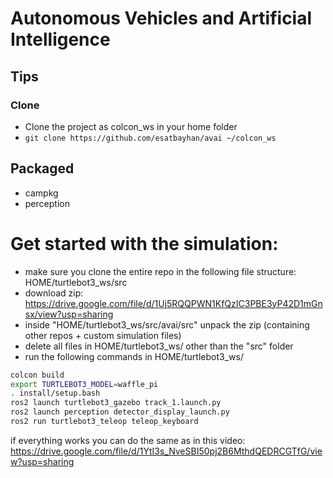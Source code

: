 # Autonomous Vehicles and Artificial Intelligence

## Tips
### Clone
- Clone the project as colcon_ws in your home folder
- `git clone https://github.com/esatbayhan/avai ~/colcon_ws`

## Packaged
- campkg
- perception


# Get started with the simulation:
- make sure you clone the entire repo in the following file structure: HOME/turtlebot3_ws/src
- download zip: https://drive.google.com/file/d/1Uj5RQQPWN1KfQzIC3PBE3yP42D1mGnsx/view?usp=sharing
- inside "HOME/turtlebot3_ws/src/avai/src" unpack the zip (containing other repos + custom simulation files)
- delete all files in HOME/turtlebot3_ws/ other than the "src" folder
- run the following commands in HOME/turtlebot3_ws/

```bash
colcon build
export TURTLEBOT3_MODEL=waffle_pi
. install/setup.bash
ros2 launch turtlebot3_gazebo track_1.launch.py
ros2 launch perception detector_display_launch.py
ros2 run turtlebot3_teleop teleop_keyboard
```

if everything works you can do the same as in this video: https://drive.google.com/file/d/1YtI3s_NveSBI50pj2B6MthdQEDRCGTfG/view?usp=sharing
